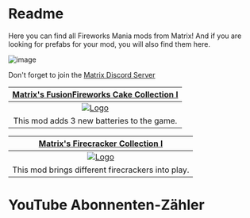 # Readme
Here you can find all Fireworks Mania mods from Matrix! And if you are looking for prefabs for your mod, you will also find them here.

![image](https://github.com/MatrixoYT/Matrix-Fireworks-Mania-Mods/assets/121494555/f7dc5921-fc1a-4f28-a5ba-2fb8409b82eb)

Don't forget to join the [Matrix Discord Server](https://discord.gg/Xp3TYg7d)

<table>
<thead>
<tr>
<th align="center"><a href="https://mod.io/g/fireworksmania/m/matrixs-fusionfireworks-cake-collection-i" rel="nofollow">Matrix's FusionFireworks Cake Collection I</a></th>
</tr>
</thead>
<tbody>
<tr>
<td align="center"><a href="(https://github.com/MatrixoYT/Matrix-Fireworks-Mania-Mods/assets/121494555/1201a091-4fbc-4e8f-8a5e-2135f6c84634)
" rel="nofollow"><img src="https://thumb.modcdn.io/mods/c9d4/3143964/thumb_1020x2000/thumbnailfusionfireworkscake.jpg" alt="Logo" data-<a 
</tr>
<tr>
<td align="center">This mod adds 3 new batteries to the game.</td>

</tr>
</tbody>
</table>

<table>
<thead>
<tr>
<th align="center"><a href="https://mod.io/g/fireworksmania/m/matrixs-firecracker-collection" rel="nofollow">Matrix's Firecracker Collection I</a></th>
</tr>
</thead>
<tbody>
<tr>
<td align="center"><a href="https://github-production-user-asset-6210df.s3.amazonaws.com/121494555/253826202-1eec44a8-3037-4d95-840e-61808fd715d7.png
" rel="nofollow"><img src="https://thumb.modcdn.io/mods/7d96/2720820/thumb_1020x2000/thumbnailmatrixsmodcollecti.1.jpg" alt="Logo" data-<a 
</tr>
<tr>
<td align="center">This mod brings different firecrackers into play.</td>

</tr>
</tbody>
</table>





<!DOCTYPE html>
<html>
<head>
  <title>YouTube Abonnenten-Zähler</title>
</head>
<body>
  <h1>YouTube Abonnenten-Zähler</h1>
  <div id="counter"></div>

  <script>
    // YouTube-Kanal-ID hier einfügen
    const channelId = 'UCNQgFH6YKYUqfdS0gWQSufw';

    // API-Anfragerate in Millisekunden
    const requestInterval = 5000; // 5 Sekunden

    // Funktion zum Aktualisieren des Zählers
    function updateSubscriberCount() {
      fetch(`https://www.googleapis.com/youtube/v3/channels?part=statistics&id=${channelId}&key=DEIN_API_SCHLÜSSEL`)
        .then(response => response.json())
        .then(data => {
          const subscriberCount = data.items[0].statistics.subscriberCount;
          document.getElementById('counter').textContent = `Abonnenten: ${subscriberCount}`;
        })
        .catch(error => {
          console.error('Fehler beim Abrufen der Abonnentenanzahl:', error);
        });
    }

    // Initiale Aktualisierung des Zählers
    updateSubscriberCount();

    // Wiederholtes Aktualisieren des Zählers
    setInterval(updateSubscriberCount, requestInterval);
  </script>
</body>
</html>


